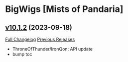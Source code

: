 # BigWigs [Mists of Pandaria]

## [v10.1.2](https://github.com/BigWigsMods/BigWigs_MistsOfPandaria/tree/v10.1.2) (2023-09-18)
[Full Changelog](https://github.com/BigWigsMods/BigWigs_MistsOfPandaria/compare/v10.1.1...v10.1.2) [Previous Releases](https://github.com/BigWigsMods/BigWigs_MistsOfPandaria/releases)

- ThroneOfThunder/IronQon: API update  
- bump toc  
